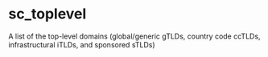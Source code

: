 sc_toplevel
===========

A list of the top-level domains (global/generic gTLDs, country code ccTLDs, infrastructural iTLDs, and sponsored sTLDs)
